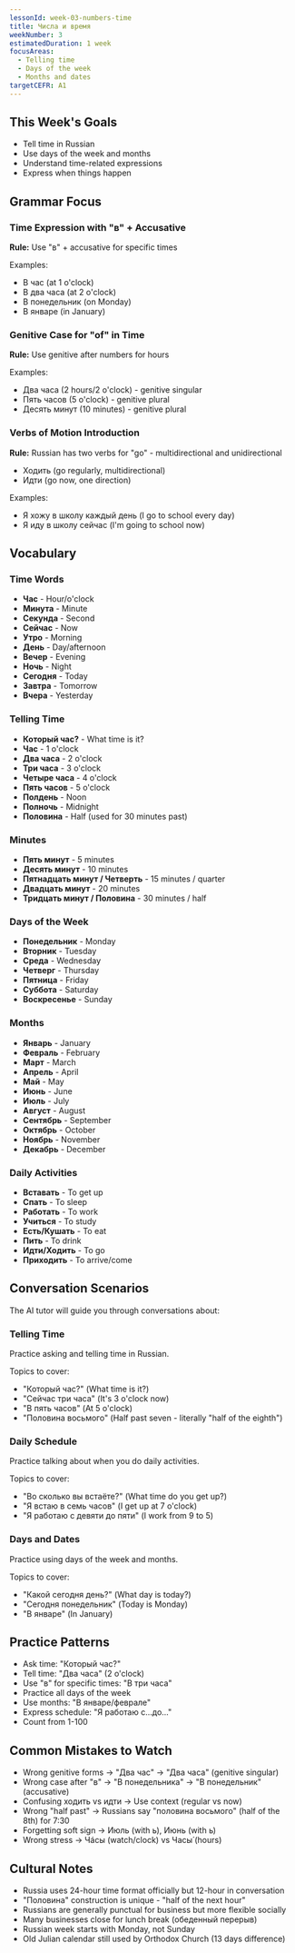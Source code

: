 ```yaml
---
lessonId: week-03-numbers-time
title: Числа и время
weekNumber: 3
estimatedDuration: 1 week
focusAreas:
  - Telling time
  - Days of the week
  - Months and dates
targetCEFR: A1
---
```


## This Week's Goals

- Tell time in Russian
- Use days of the week and months
- Understand time-related expressions
- Express when things happen

## Grammar Focus

### Time Expression with "в" + Accusative

**Rule:** Use "в" + accusative for specific times

Examples:
- В час (at 1 o'clock)
- В два часа (at 2 o'clock)
- В понедельник (on Monday)
- В январе (in January)

### Genitive Case for "of" in Time

**Rule:** Use genitive after numbers for hours

Examples:
- Два часа (2 hours/2 o'clock) - genitive singular
- Пять часов (5 o'clock) - genitive plural
- Десять минут (10 minutes) - genitive plural

### Verbs of Motion Introduction

**Rule:** Russian has two verbs for "go" - multidirectional and unidirectional

- Ходить (go regularly, multidirectional)
- Идти (go now, one direction)

Examples:
- Я хожу в школу каждый день (I go to school every day)
- Я иду в школу сейчас (I'm going to school now)

## Vocabulary

### Time Words
- **Час** - Hour/o'clock
- **Минута** - Minute
- **Секунда** - Second
- **Сейчас** - Now
- **Утро** - Morning
- **День** - Day/afternoon
- **Вечер** - Evening
- **Ночь** - Night
- **Сегодня** - Today
- **Завтра** - Tomorrow
- **Вчера** - Yesterday

### Telling Time
- **Который час?** - What time is it?
- **Час** - 1 o'clock
- **Два часа** - 2 o'clock
- **Три часа** - 3 o'clock
- **Четыре часа** - 4 o'clock
- **Пять часов** - 5 o'clock
- **Полдень** - Noon
- **Полночь** - Midnight
- **Половина** - Half (used for 30 minutes past)

### Minutes
- **Пять минут** - 5 minutes
- **Десять минут** - 10 minutes
- **Пятнадцать минут / Четверть** - 15 minutes / quarter
- **Двадцать минут** - 20 minutes
- **Тридцать минут / Половина** - 30 minutes / half

### Days of the Week
- **Понедельник** - Monday
- **Вторник** - Tuesday
- **Среда** - Wednesday
- **Четверг** - Thursday
- **Пятница** - Friday
- **Суббота** - Saturday
- **Воскресенье** - Sunday

### Months
- **Январь** - January
- **Февраль** - February
- **Март** - March
- **Апрель** - April
- **Май** - May
- **Июнь** - June
- **Июль** - July
- **Август** - August
- **Сентябрь** - September
- **Октябрь** - October
- **Ноябрь** - November
- **Декабрь** - December

### Daily Activities
- **Вставать** - To get up
- **Спать** - To sleep
- **Работать** - To work
- **Учиться** - To study
- **Есть/Кушать** - To eat
- **Пить** - To drink
- **Идти/Ходить** - To go
- **Приходить** - To arrive/come

## Conversation Scenarios

The AI tutor will guide you through conversations about:

### Telling Time

Practice asking and telling time in Russian.

Topics to cover:
- "Который час?" (What time is it?)
- "Сейчас три часа" (It's 3 o'clock now)
- "В пять часов" (At 5 o'clock)
- "Половина восьмого" (Half past seven - literally "half of the eighth")

### Daily Schedule

Practice talking about when you do daily activities.

Topics to cover:
- "Во сколько вы встаёте?" (What time do you get up?)
- "Я встаю в семь часов" (I get up at 7 o'clock)
- "Я работаю с девяти до пяти" (I work from 9 to 5)

### Days and Dates

Practice using days of the week and months.

Topics to cover:
- "Какой сегодня день?" (What day is today?)
- "Сегодня понедельник" (Today is Monday)
- "В январе" (In January)

## Practice Patterns

- Ask time: "Который час?"
- Tell time: "Два часа" (2 o'clock)
- Use "в" for specific times: "В три часа"
- Practice all days of the week
- Use months: "В январе/феврале"
- Express schedule: "Я работаю с...до..."
- Count from 1-100

## Common Mistakes to Watch

- Wrong genitive forms → "Два час" → "Два часа" (genitive singular)
- Wrong case after "в" → "В понедельника" → "В понедельник" (accusative)
- Confusing ходить vs идти → Use context (regular vs now)
- Wrong "half past" → Russians say "половина восьмого" (half of the 8th) for 7:30
- Forgetting soft sign → Июль (with ь), Июнь (with ь)
- Wrong stress → Чáсы (watch/clock) vs Часы́ (hours)

## Cultural Notes

- Russia uses 24-hour time format officially but 12-hour in conversation
- "Половина" construction is unique - "half of the next hour"
- Russians are generally punctual for business but more flexible socially
- Many businesses close for lunch break (обеденный перерыв)
- Russian week starts with Monday, not Sunday
- Old Julian calendar still used by Orthodox Church (13 days difference)
